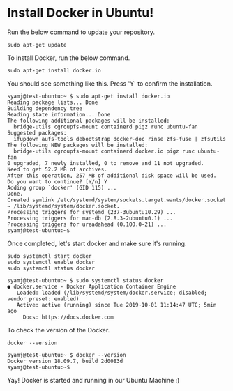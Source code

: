 # Install Docker in Ubuntu!
Run the below command to update your repository.
```
sudo apt-get update
```
To install Docker, run the below command.

```
sudo apt-get install docker.io
```

You should see something like this. Press 'Y' to confirm the installation.
```
syamj@test-ubuntu:~ $ sudo apt-get install docker.io
Reading package lists... Done
Building dependency tree
Reading state information... Done
The following additional packages will be installed:
  bridge-utils cgroupfs-mount containerd pigz runc ubuntu-fan
Suggested packages:
  ifupdown aufs-tools debootstrap docker-doc rinse zfs-fuse | zfsutils
The following NEW packages will be installed:
  bridge-utils cgroupfs-mount containerd docker.io pigz runc ubuntu-fan
0 upgraded, 7 newly installed, 0 to remove and 11 not upgraded.
Need to get 52.2 MB of archives.
After this operation, 257 MB of additional disk space will be used.
Do you want to continue? [Y/n] Y
Adding group `docker' (GID 115) ...
Done.
Created symlink /etc/systemd/system/sockets.target.wants/docker.socket → /lib/systemd/system/docker.socket.
Processing triggers for systemd (237-3ubuntu10.29) ...
Processing triggers for man-db (2.8.3-2ubuntu0.1) ...
Processing triggers for ureadahead (0.100.0-21) ...
syamj@test-ubuntu:~$
```
Once completed, let's start docker and make sure it's running.

```
sudo systemctl start docker
sudo systemctl enable docker
sudo systemctl status docker
```
```
syamj@test-ubuntu:~ $ sudo systemctl status docker
● docker.service - Docker Application Container Engine
   Loaded: loaded (/lib/systemd/system/docker.service; disabled; vendor preset: enabled)
   Active: active (running) since Tue 2019-10-01 11:14:47 UTC; 5min ago
     Docs: https://docs.docker.com
```
To check the version of the Docker.
```
docker --version
```
```
syamj@test-ubuntu:~ $ docker --version
Docker version 18.09.7, build 2d0083d
syamj@test-ubuntu:~$
```

Yay! Docker is started and running in our Ubuntu Machine :) 
